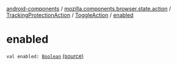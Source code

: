 [android-components](../../../index.md) / [mozilla.components.browser.state.action](../../index.md) / [TrackingProtectionAction](../index.md) / [ToggleAction](index.md) / [enabled](./enabled.md)

# enabled

`val enabled: `[`Boolean`](https://kotlinlang.org/api/latest/jvm/stdlib/kotlin/-boolean/index.html) [(source)](https://github.com/mozilla-mobile/android-components/blob/master/components/browser/state/src/main/java/mozilla/components/browser/state/action/BrowserAction.kt#L319)